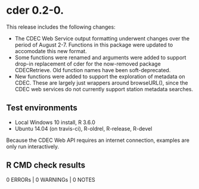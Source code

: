 # cder 0.2-0.

This release includes the following changes:

* The CDEC Web Service output formatting underwent changes over
  the period of August 2-7. Functions in this package were updated
  to accomodate this new format.
* Some functions were renamed and arguments were added to support
  drop-in replacement of cder for the now-removed package 
  CDECRetrieve. Old function names have been soft-deprecated.
* New functions were added to support the exploration of metadata
  on CDEC. These are largely just wrappers around browseURL(), 
  since the CDEC web services do not currently support station
  metadata searches.


## Test environments

* Local Windows 10 install, R 3.6.0
* Ubuntu 14.04 (on travis-ci), R-oldrel, R-release, R-devel

Because the CDEC Web API requires an internet connection, examples 
are only run interactively. 

## R CMD check results

0 ERRORs | 0 WARNINGs | 0 NOTES
